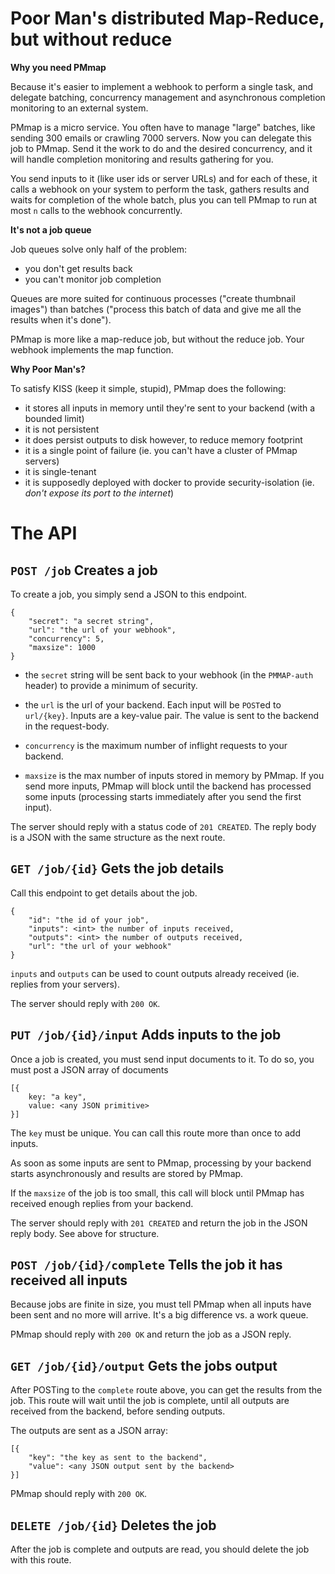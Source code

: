 # Poor Man's distributed Map-Reduce, but without reduce

**Why you need PMmap**

Because it's easier to implement a webhook to perform a single task, and delegate batching, concurrency management and asynchronous completion monitoring to an external system.

PMmap is a micro service. You often have to manage "large" batches, like sending 300 emails or crawling 7000 servers.
Now you can delegate this job to PMmap. Send it the work to do and the desired concurrency, and it will handle completion monitoring and results gathering for you.

You send inputs to it (like user ids or server URLs) and for each of these, it calls a webhook on your system to perform the task, gathers results and waits for completion of the whole batch, plus you can tell PMmap to run at most `n` calls to the webhook concurrently.

**It's not a job queue**

Job queues solve only half of the problem:

- you don't get results back
- you can't monitor job completion

Queues are more suited for continuous processes ("create thumbnail images") than batches ("process this batch of data and give me all the results when it's done").

PMmap is more like a map-reduce job, but without the reduce job. Your webhook implements the map function.

**Why Poor Man's?**

To satisfy KISS (keep it simple, stupid), PMmap does the following:

- it stores all inputs in memory until they're sent to your backend (with a bounded limit)
- it is not persistent
- it does persist outputs to disk however, to reduce memory footprint
- it is a single point of failure (ie. you can't have a cluster of PMmap servers)
- it is single-tenant
- it is supposedly deployed with docker to provide security-isolation (ie. *don't expose its port to the internet*)

# The API

## `POST /job` Creates a job 

To create a job, you simply send a JSON to this endpoint.

```
{
	"secret": "a secret string",
	"url": "the url of your webhook",
	"concurrency": 5,
	"maxsize": 1000 
}
```

- the `secret` string will be sent back to your webhook (in the `PMMAP-auth` header) to provide a minimum of security.

- the `url` is the url of your backend. Each input will be `POST`ed to `url/{key}`. Inputs are a key-value pair. The value is sent to the backend in the request-body.

- `concurrency` is the maximum number of inflight requests to your backend.

- `maxsize` is the max number of inputs stored in memory by PMmap. If you send more inputs, PMmap will block until the backend has processed some inputs (processing starts immediately after you send the first input).

The server should reply with a status code of `201 CREATED`. The reply body is a JSON with the same structure as the next route.

## `GET /job/{id}` Gets the job details 

Call this endpoint to get details about the job.
```
{
	"id": "the id of your job",
	"inputs": <int> the number of inputs received,
	"outputs": <int> the number of outputs received,
	"url": "the url of your webhook"
}
```

`inputs` and `outputs` can be used to count outputs already received (ie. replies from your servers).

The server should reply with `200 OK`.

## `PUT /job/{id}/input` Adds inputs to the job 

Once a job is created, you must send input documents to it. To do so, you must post a JSON array of documents

```
[{
	key: "a key", 
	value: <any JSON primitive>
}]
```

The `key` must be unique. You can call this route more than once to add inputs.

As soon as some inputs are sent to PMmap, processing by your backend starts asynchronously and results are stored by PMmap.

If the `maxsize` of the job is too small, this call will block until PMmap has received enough replies from your backend.

The server should reply with `201 CREATED` and return the job in the JSON reply body. See above for structure.

## `POST /job/{id}/complete` Tells the job it has received all inputs 

Because jobs are finite in size, you must tell PMmap when all inputs have been sent and no more will arrive. It's a big difference vs. a work queue.

PMmap should reply with `200 OK` and return the job as a JSON reply.

## `GET /job/{id}/output` Gets the jobs output 

After POSTing to the `complete` route above, you can get the results from the job. 
This route will wait until the job is complete, until all outputs are received from the backend, before sending outputs.

The outputs are sent as a JSON array:

```
[{
	"key": "the key as sent to the backend",
	"value": <any JSON output sent by the backend>
}]
```

PMmap should reply with `200 OK`.

## `DELETE /job/{id}` Deletes the job 

After the job is complete and outputs are read, you should delete the job with this route.